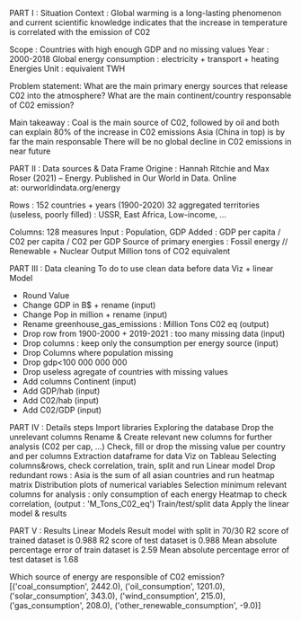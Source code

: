 PART I : Situation
Context :
Global warming is a long-lasting phenomenon and current scientific knowledge indicates that the increase in temperature is correlated with the emission of C02

Scope : 
Countries with high enough GDP and no missing values
Year : 2000-2018
Global energy consumption : electricity + transport + heating
Energies Unit : equivalent TWH

Problem statement:
What are the main primary energy sources that release C02 into the atmosphere?
What are the main continent/country responsable of C02 emission?

Main takeaway :
Coal is the main source of C02, followed by oil and both can explain 80% of the increase in C02 emissions
Asia (China in top) is by far the main responsable
There will be no global decline in C02 emissions in near future



PART II : Data sources & Data Frame
Origine :
Hannah Ritchie and Max Roser (2021) – Energy. Published in Our World in Data. Online at: ourworldindata.org/energy

Rows :
152 countries + years (1900-2020)
32 aggregated territories (useless, poorly filled) : USSR, East Africa, Low-income, …

Columns:
128 measures 
Input :
Population, GDP 
Added : GDP per capita / C02 per capita / C02 per GDP
Source of primary energies : Fossil energy // Renewable + Nuclear
Output
Million tons of CO2 equivalent



PART III : Data cleaning
To do to use clean data before data Viz + linear Model
- Round Value
- Change GDP in B$ + rename					(input)
- Change Pop in million + rename				(input)
- Rename greenhouse_gas_emissions : Million Tons  C02 eq	(output)
- Drop row from 1900-2000 + 2019-2021 : too many missing data	(input)
- Drop columns : keep only the consumption per energy source	(input)
- Drop Columns where population missing
- Drop gdp<100 000 000 000
- Drop useless agregate of countries with missing values
- Add columns Continent						(input)
- Add GDP/hab							(input)
- Add C02/hab							(input)
- Add C02/GDP							(input)



PART IV : Details steps
Import libraries
Exploring the database
Drop the unrelevant columns
Rename & Create relevant new columns for further analysis (C02 per cap, ...)
Check, fill or drop the missing value per country and per columns
Extraction dataframe for data Viz on Tableau
Selecting columns&rows, check correlation, train, split and run Linear model
Drop redundant rows : Asia is the sum of all asian countries and run heatmap matrix
Distribution plots of numerical variables
Selection minimum relevant columns for analysis : only consumption of each energy
Heatmap to check correlation, (output : 'M_Tons_C02_eq')
Train/test/split data
Apply the linear model & results



PART V : Results Linear Models
Result model with split in  70/30
R2 score of trained dataset is 0.988
R2 score of test dataset is 0.988
Mean absolute percentage error of train dataset is 2.59
Mean absolute percentage error of test dataset is 1.68


Which source of energy are responsible of C02 emission?
[('coal_consumption', 2442.0),
 ('oil_consumption', 1201.0),
 ('solar_consumption', 343.0),
 ('wind_consumption', 215.0),
 ('gas_consumption', 208.0),
 ('other_renewable_consumption', -9.0)]








